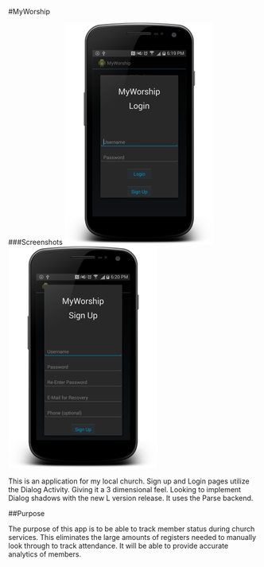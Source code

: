 #MyWorship

###Screenshots
![Login Page](app/screenshots/login_page.png "Login Page")
![Signup Page](app/screenshots/signup_page.png "Signup Page")

This is an application for my local church.
Sign up and Login pages utilize the Dialog Activity. Giving it a 3 dimensional feel. Looking to implement Dialog shadows with the new L version release.
It uses the Parse backend.


##Purpose

The purpose of this app is to be able to track member status during church services.
This eliminates the large amounts of registers needed to manually look through to track attendance.
It will be able to provide accurate analytics of members.